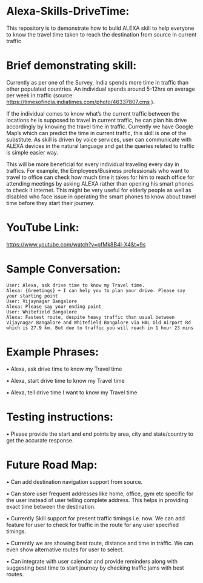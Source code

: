 # Alexa-Skills-DriveTime:
  This repository is to demonstrate how to build ALEXA skill to help everyone to know the travel time taken to reach the destination from source in current traffic

# Brief demonstrating skill: 
  Currently as per one of the Survey, India spends more time in traffic than other populated countries. An individual spends around 5-12hrs on average per week in traffic (source: https://timesofindia.indiatimes.com/photo/46337807.cms ).

  If the individual comes to know what’s the current traffic between the locations he is supposed to travel in current traffic, he can plan his drive accordingly by knowing the travel time in traffic. Currently we have Google Map’s which can predict the time in current traffic, this skill is one of the substitute. As skill is driven by voice services, user can communicate with
ALEXA devices in the natural language and get the queries related to traffic is simple easier way.

  This will be more beneficial for every individual traveling every day in traffics. For example, the Employees/Business professionals who want to travel to office can check how much time it takes for him to reach office for attending meetings by asking ALEXA rather than opening his smart phones to check it internet. This might be very useful for elderly people as well as disabled who face issue in operating the smart phones to know about travel time before they start their journey.

# YouTube Link: 
  https://www.youtube.com/watch?v=pfMk8B4l-X4&t=9s 

# Sample Conversation:
    User: Alexa, ask drive time to know my Travel time.
    Alexa: {Greetings} + I can help you to plan your drive. Please say your starting point
    User: Vijaynagar Bangalore
    Alexa: Please say your ending point
    User: Whitefield Bangalore
    Alexa: Fastest route, despite heavy traffic than usual between Vijaynagar Bangalore and Whitefield Bangalore via HAL Old Airport Rd which is 27.9 km. But due to traffic you will reach in 1 hour 23 mins

# Example Phrases:
  • Alexa, ask drive time to know my Travel time
  
  • Alexa, start drive time to know my Travel time
  
  • Alexa, tell drive time I want to know my Travel time 

# Testing instructions:
  •	Please provide the start and end points by area, city and state/country to get the accurate response.
  
# Future Road Map:
  • Can add destination navigation support from source.
  
  • Can store user frequent addresses like home, office, gym etc specific for the user instead of user telling complete address. This helps in providing exact time between the destination.
  
  • Currently Skill support for present traffic timings i.e. now. We can add feature for user to check for traffic in the route for any user specified timings.
  
  • Currently we are showing best route, distance and time in traffic. We can even show alternative routes for user to select.
  
  • Can integrate with user calendar and provide reminders along with suggesting best time to start journey by checking traffic jams with best routes.

